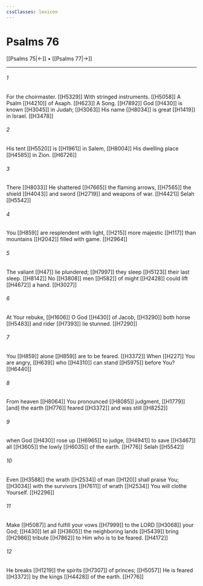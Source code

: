 ```yaml
---
cssClasses: lexicon
---
```


# Psalms 76

[[Psalms 75|←]] • [[Psalms 77|→]]

---

###### 1
For the choirmaster. [[H5329]] With stringed instruments. [[H5058]] A Psalm [[H4210]] of Asaph. [[H623]] A Song. [[H7892]] God [[H430]] is known [[H3045]] in Judah; [[H3063]] His name [[H8034]] is great [[H1419]] in Israel. [[H3478]]

###### 2
His tent [[H5520]] is [[H1961]] in Salem, [[H8004]] His dwelling place [[H4585]] in Zion. [[H6726]]

###### 3
There [[H8033]] He shattered [[H7665]] the flaming arrows, [[H7565]] the shield [[H4043]] and sword [[H2719]] and weapons of war. [[H4421]] Selah [[H5542]]

###### 4
You [[H859]] are resplendent with light, [[H215]] more majestic [[H117]] than mountains [[H2042]] filled with game. [[H2964]]

###### 5
The valiant [[H47]] lie plundered; [[H7997]] they sleep [[H5123]] their last sleep. [[H8142]] No [[H3808]] men [[H582]] of might [[H2428]] could lift [[H4672]] a hand. [[H3027]]

###### 6
At Your rebuke, [[H1606]] O God [[H430]] of Jacob, [[H3290]] both horse [[H5483]] and rider [[H7393]] lie stunned. [[H7290]]

###### 7
You [[H859]] alone [[H859]] are to be feared. [[H3372]] When [[H227]] You are angry, [[H639]] who [[H4310]] can stand [[H5975]] before You? [[H6440]]

###### 8
From heaven [[H8064]] You pronounced [[H8085]] judgment, [[H1779]] [and] the earth [[H776]] feared [[H3372]] and was still [[H8252]]

###### 9
when God [[H430]] rose up [[H6965]] to judge, [[H4941]] to save [[H3467]] all [[H3605]] the lowly [[H6035]] of the earth. [[H776]] Selah [[H5542]]

###### 10
Even [[H3588]] the wrath [[H2534]] of man [[H120]] shall praise You; [[H3034]] with the survivors [[H7611]] of wrath [[H2534]] You will clothe Yourself. [[H2296]]

###### 11
Make [[H5087]] and fulfill your vows [[H7999]] to the LORD [[H3068]] your God; [[H430]] let all [[H3605]] the neighboring lands [[H5439]] bring [[H2986]] tribute [[H7862]] to Him who is to be feared. [[H4172]]

###### 12
He breaks [[H1219]] the spirits [[H7307]] of princes; [[H5057]] He is feared [[H3372]] by the kings [[H4428]] of the earth. [[H776]]

